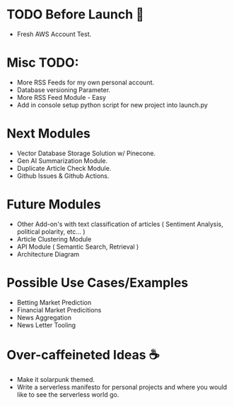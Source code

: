# TODO Before Launch 🚀
* Fresh AWS Account Test.

# Misc TODO:
* More RSS Feeds for my own personal account.
* Database versioning Parameter.
* More RSS Feed Module - Easy
* Add in console setup python script for new project into launch.py

# Next Modules
* Vector Database Storage Solution w/ Pinecone. 
* Gen AI Summarization Module.
* Duplicate Article Check Module.
* Github Issues & Github Actions.

# Future Modules
* Other Add-on's with text classification of articles ( Sentiment Analysis, political polarity, etc... )
* Article Clustering Module
* API Module ( Semantic Search, Retrieval )
* Architecture Diagram

# Possible Use Cases/Examples
* Betting Market Prediction
* Financial Market Predicitions
* News Aggregation
* News Letter Tooling

# Over-caffeineted Ideas ☕
* Make it solarpunk themed.
* Write a serverless manifesto for personal projects and where you would like to see the serverless world go.